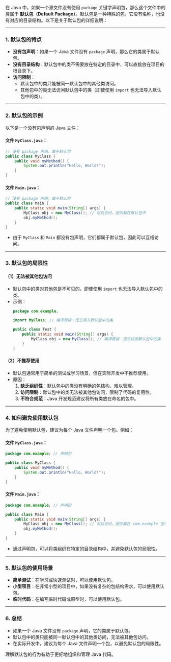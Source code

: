 在 Java 中，如果一个源文件没有使用 `package` 关键字声明包，那么这个文件中的类属于 **默认包（Default Package）**。默认包是一种特殊的包，它没有名称，也没有对应的目录结构。以下是关于默认包的详细说明：

---

### 1. **默认包的特点**
- **没有包声明**：如果一个 Java 文件没有 `package` 声明，那么它的类属于默认包。
- **没有目录结构**：默认包中的类不需要放在特定的目录中，可以直接放在项目的根目录下。
- **访问限制**：
  - 默认包中的类只能被同一默认包中的其他类访问。
  - 其他包中的类无法访问默认包中的类（即使使用 `import` 也无法导入默认包中的类）。

---

### 2. **默认包的示例**
以下是一个没有包声明的 Java 文件：

#### 文件 `MyClass.java`：
```java
// 没有 package 声明，属于默认包
public class MyClass {
    public void myMethod() {
        System.out.println("Hello, World!");
    }
}
```

#### 文件 `Main.java`：
```java
// 没有 package 声明，属于默认包
public class Main {
    public static void main(String[] args) {
        MyClass obj = new MyClass(); // 可以访问，因为都在默认包中
        obj.myMethod();
    }
}
```

- 由于 `MyClass` 和 `Main` 都没有包声明，它们都属于默认包，因此可以互相访问。

---

### 3. **默认包的局限性**
#### （1）**无法被其他包访问**
- 默认包中的类对其他包是不可见的，即使使用 `import` 也无法导入默认包中的类。
- 示例：
  ```java
  package com.example;

  import MyClass; // 编译错误：无法导入默认包中的类

  public class Test {
      public static void main(String[] args) {
          MyClass obj = new MyClass(); // 编译错误：无法访问默认包中的类
      }
  }
  ```

#### （2）**不推荐使用**
- 默认包通常用于简单的测试或学习场景，但在实际开发中不推荐使用。
- 原因：
  1. **缺乏组织性**：默认包中的类没有明确的包结构，难以管理。
  2. **访问限制**：默认包中的类无法被其他包访问，限制了代码的复用性。
  3. **不符合规范**：Java 开发规范建议将所有类放在命名的包中。

---

### 4. **如何避免使用默认包**
为了避免使用默认包，建议为每个 Java 文件声明一个包。例如：

#### 文件 `MyClass.java`：
```java
package com.example; // 声明包

public class MyClass {
    public void myMethod() {
        System.out.println("Hello, World!");
    }
}
```

#### 文件 `Main.java`：
```java
package com.example; // 声明包

public class Main {
    public static void main(String[] args) {
        MyClass obj = new MyClass(); // 可以访问，因为都在 com.example 包中
        obj.myMethod();
    }
}
```

- 通过声明包，可以将类组织在特定的目录结构中，并避免默认包的局限性。

---

### 5. **默认包的使用场景**
- **简单测试**：在学习或快速测试时，可以使用默认包。
- **小型项目**：在非常小型的项目中，如果没有复杂的包结构需求，可以使用默认包。
- **临时代码**：在编写临时代码或原型时，可以使用默认包。

---

### 6. **总结**
- 如果一个 Java 文件没有 `package` 声明，它的类属于默认包。
- 默认包中的类只能被同一默认包中的其他类访问，无法被其他包访问。
- 在实际开发中，建议为每个 Java 文件声明一个包，以避免默认包的局限性。

理解默认包的行为有助于更好地组织和管理 Java 代码。